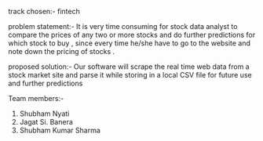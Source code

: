 track chosen:- fintech


problem statement:- It is very time consuming for  stock data analyst to compare the prices of any two or more stocks and do further predictions for which stock to buy , since every time he/she have to go to the website and note down the pricing of stocks .


proposed solution:- Our software will scrape the real time web data from a stock market site and parse it while storing in a local CSV file for future use and further predictions 


Team members:-
1) Shubham Nyati
2) Jagat Si. Banera
3) Shubham Kumar Sharma

